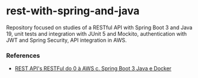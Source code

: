 # rest-with-spring-and-java
Repository focused on studies of a RESTful API with Spring Boot 3 and Java 19, unit tests and integration with JUnit 5 and Mockito, authentication with JWT and Spring Security, API integration in AWS.

### References
- [REST API's RESTFul do 0 à AWS c. Spring Boot 3 Java e Docker](https://www.udemy.com/course/restful-apis-do-0-a-nuvem-com-springboot-e-docker/)
